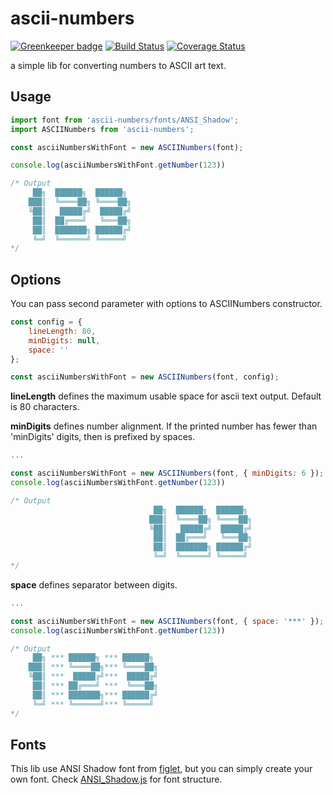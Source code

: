 # ascii-numbers

[![Greenkeeper badge](https://badges.greenkeeper.io/machaj/ascii-numbers.svg)](https://greenkeeper.io/)
[![Build Status](https://travis-ci.org/machaj/ascii-numbers.svg?branch=master)](https://travis-ci.org/machaj/ascii-numbers)
[![Coverage Status](https://coveralls.io/repos/github/machaj/ascii-numbers/badge.svg?branch=master)](https://coveralls.io/github/machaj/ascii-numbers?branch=master)

a simple lib for converting numbers to ASCII art text.

## Usage

```javascript
import font from 'ascii-numbers/fonts/ANSI_Shadow';
import ASCIINumbers from 'ascii-numbers';

const asciiNumbersWithFont = new ASCIINumbers(font);

console.log(asciiNumbersWithFont.getNumber(123))

/* Output
     ██╗  ██████╗  ██████╗
    ███║  ╚════██╗ ╚════██╗
    ╚██║   █████╔╝  █████╔╝
     ██║  ██╔═══╝   ╚═══██╗
     ██║  ███████╗ ██████╔╝
     ╚═╝  ╚══════╝ ╚═════╝
*/
```

## Options
You can pass second parameter with options to ASCIINumbers constructor.

```javascript
const config = {
	lineLength: 80,
	minDigits: null,
	space: ''
};

const asciiNumbersWithFont = new ASCIINumbers(font, config);
```

**lineLength** defines the maximum usable space for ascii text output.
Default is 80 characters.

**minDigits** defines number alignment. If the printed number has fewer
than 'minDigits' digits, then is prefixed by spaces.

```javascript
...

const asciiNumbersWithFont = new ASCIINumbers(font, { minDigits: 6 });
console.log(asciiNumbersWithFont.getNumber(123))

/* Output
                                ██╗  ██████╗  ██████╗
                               ███║  ╚════██╗ ╚════██╗
                               ╚██║   █████╔╝  █████╔╝
                                ██║  ██╔═══╝   ╚═══██╗
                                ██║  ███████╗ ██████╔╝
                                ╚═╝  ╚══════╝ ╚═════╝
*/
```

**space** defines separator between digits.

```javascript
...

const asciiNumbersWithFont = new ASCIINumbers(font, { space: '***' });
console.log(asciiNumbersWithFont.getNumber(123))

/* Output
     ██╗ *** ██████╗ *** ██████╗
    ███║ *** ╚════██╗*** ╚════██╗
    ╚██║ ***  █████╔╝***  █████╔╝
     ██║ *** ██╔═══╝ ***  ╚═══██╗
     ██║ *** ███████╗*** ██████╔╝
     ╚═╝ *** ╚══════╝*** ╚═════╝
*/
```

## Fonts

This lib use ANSI Shadow font from [figlet](https://github.com/patorjk/figlet.js), but you can simply create your own font.
Check [ANSI_Shadow.js](https://github.com/machaj/ascii-numbers/blob/master/fonts/ANSI_Shadow.js) for font structure.
